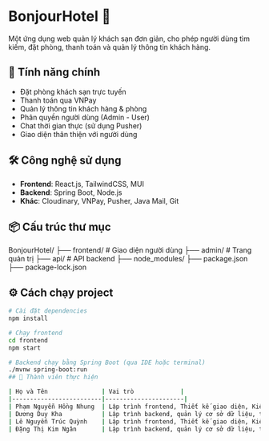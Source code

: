 # BonjourHotel 🏨

Một ứng dụng web quản lý khách sạn đơn giản, cho phép người dùng tìm kiếm, đặt phòng, thanh toán và quản lý thông tin khách hàng.

## 🚀 Tính năng chính
- Đặt phòng khách sạn trực tuyến
- Thanh toán qua VNPay
- Quản lý thông tin khách hàng & phòng
- Phân quyền người dùng (Admin - User)
- Chat thời gian thực (sử dụng Pusher)
- Giao diện thân thiện với người dùng

## 🛠️ Công nghệ sử dụng
- **Frontend**: React.js, TailwindCSS, MUI
- **Backend**: Spring Boot, Node.js
- **Khác**: Cloudinary, VNPay, Pusher, Java Mail, Git

## 📦 Cấu trúc thư mục
BonjourHotel/
├── frontend/       # Giao diện người dùng
├── admin/          # Trang quản trị
├── api/            # API backend
├── node_modules/
├── package.json
├── package-lock.json
## ⚙️ Cách chạy project
```bash
# Cài đặt dependencies
npm install

# Chạy frontend
cd frontend
npm start

# Backend chạy bằng Spring Boot (qua IDE hoặc terminal)
./mvnw spring-boot:run
## 👥 Thành viên thực hiện

| Họ và Tên               | Vai trò             |
|-------------------------|----------------------|
| Phạm Nguyễn Hồng Nhung  | Lập trình frontend, Thiết kế giao diện, Kiểm thử phần mềm |
| Dương Duy Kha           | Lập trình backend, quản lý cơ sở dữ liệu, tích hợp API |
| Lê Nguyễn Trúc Quỳnh    | Lập trình frontend, Thiết kế giao diện, Kiểm thử phần mềm |
| Đặng Thị Kim Ngân       | Lập trình backend, quản lý cơ sở dữ liệu, tích hợp API |
